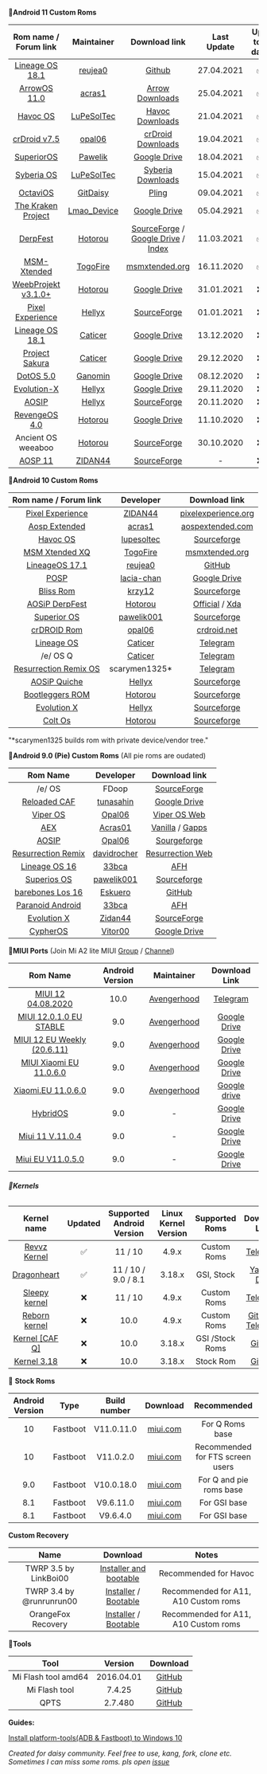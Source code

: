 **📱Android 11 Custom Roms**

|                                                 Rom name / Forum link                                                |                            Maintainer                            |                                                                                                                                                                  Download link                                                                                                                                                                 | Last Update | Up-to-date | Official | OTA |
| :------------------------------------------------------------------------------------------------------------------: | :--------------------------------------------------------------: | :--------------------------------------------------------------------------------------------------------------------------------------------------------------------------------------------------------------------------------------------------------------------------------------------------------------------------------------------: | :---------: | :--------: | :------: | :-: |
|   [Lineage OS 18.1](https://forum.xda-developers.com/t/rom-unofficial-11-0-lineage-os-18-1-xiaomi-a2-lite.4229439/)  |  [reujea0](https://forum.xda-developers.com/m/reujea0.7249498/)  |                                                                                                                                             [Github](https://github.com/a-huk/otaserver/releases/)                                                                                                                                             |  27.04.2021 |      ✅     |     ❌    |  ✅  |
|           [ArrowOS 11.0](https://forum.xda-developers.com/t/rom-11-0-0_r33-arrowos-11-0-community.4242847/)          |   [acras1](https://forum.xda-developers.com/m/acras1.5583941/)   |                                                                                                                                               [Arrow Downloads](https://arrowos.net/download.php)                                                                                                                                              |  25.04.2021 |      ✅     |     ✅    |  ✅  |
|                                          [Havoc OS](https://bit.ly/3dV66MR)                                          |               [LuPeSolTec](https://t.me/LuPeSolTec)              |                                                                                                                                           [Havoc Downloads](https://download.havoc-os.com/?dir=daisy)                                                                                                                                          |  21.04.2021 |      ✅     |     ✅    |  ❔  |
|                [crDroid v7.5](https://forum.xda-developers.com/t/android11-microg-crdroid-7.4239379/)                |   [opal06](https://forum.xda-developers.com/m/opal06.8661641/)   |                                                                                                                                                 [crDroid Downloads](https://crdroid.net/dl.php)                                                                                                                                                |  19.04.2021 |      ✅     |     ✅    |  ✅  |
|                                        [SuperiorOS](https://t.me/pawelikwork)                                        |                [Pawelik](https://t.me/pawelik001)                |                                                                                                                       [Google Drive](https://drive.google.com/file/d/17Ce1368hW1ZKvQSS236fdD8KEsqGsjek/view?usp=sharing)                                                                                                                       |  18.04.2021 |      ✅     |     ❌    |  ❌  |
|           [Syberia OS](https://forum.xda-developers.com/t/rom-11-daisy-unofficial-syberia-project.4200621/)          |               [LuPeSolTec](https://t.me/LuPeSolTec)              |                                                                                                                                           [Syberia Downloads](https://syberiaos.com/downloads#daisy)                                                                                                                                           |  15.04.2021 |      ✅     |     ✅    |  ✅  |
|                                       [OctaviOS](https://t.me/newsmia2lite/525)                                      |                 [GitDaisy](https://t.me/GitDaisy)                |                                                                                                                                                    [Pling](https://www.pling.com/p/1470280/)                                                                                                                                                   |  09.04.2021 |      ✅     |     ✅    |  ❌  |
|                                  [The Kraken Project](https://t.me/newsmia2lite/595)                                 |              [Lmao_Device](https://t.me/Lmao_Device)             |                                                                                                                       [Google Drive](https://drive.google.com/file/d/1-FMKvNw4ihv4SRAVO-dCboJTjl_KnoM-/view?usp=drivesdk)                                                                                                                      |  05.04.2921 |      ✅     |     ❌    |  ❌  |
|                                       [DerpFest](https://t.me/newsmia2lite/529)                                      |                  [Hotorou](https://t.me/hotorou)                 | [SourceForge](https://sourceforge.net/projects/zunayed-builds/files/Derp/daisy/DerpFest-11-Official-Beta-daisy-20210311-2228.zip/download) / [Google Drive](https://drive.google.com/uc?id=12zCC9OwV_fEbS-pPAsfvNq_f94-ctOUy&export=download) / [Index](https://media.rex007.workers.dev/0:/DerpFest-11-Official-Beta-daisy-20210311-2228.zip) |  11.03.2021 |      ✅     |     ✅    |  ❌  |
|                                      [MSM-Xtended](https://t.me/TogoFireChannel)                                     |                 [TogoFire](https://t.me/TogoFire)                |                                                                                                                                          [msmxtended.org](https://downloads.msmxtended.org/?dir=daisy)                                                                                                                                         |  16.11.2020 |      ✅     |     ✅    |  ❔  |
|                                 [WeebProjekt v3.1.0+](https://t.me/newsmia2lite/579)                                 |                  [Hotorou](https://t.me/hotorou)                 |                                                                                                                        [Google Drive](https://drive.google.com/uc?id=1yZBRrYffMPywTKbDFSEwCrL6LXbkJvww&export=download)                                                                                                                        |  31.01.2021 |      ❌     |     ❔    |  ❌  |
| [Pixel Experience](https://forum.xda-developers.com/t/a2-lite-pixel-experience-11-rom-unofficial-enforcing.4209829/) |                  [Hellyx](https://t.me/Helly_x)                  |                                                                                                    [SourceForge](https://sourceforge.net/projects/pedaisy/files/daisy/PixelExperience_daisy-11.0-20210101-1324-BETA-UNOFFICIAL.zip/download)                                                                                                   |  01.01.2021 |      ❌     |     ❌    |  ❌  |
|                                   [Lineage OS 18.1](https://t.me/caticerstuff/138)                                   |                [Caticer](https://t.me/fdoopstuff)                |                                                                                                                       [Google Drive](hhttps://drive.google.com/file/d/1dKfyJxcQPcnYOx4sRXOj_ivDiP1G6-j7/view?usp=sharing)                                                                                                                      |  13.12.2020 |      ❌     |     ❌    |  ❌  |
|                                [Project Sakura](https://t.me/caticerstuff/121?single)                                |                [Caticer](https://t.me/fdoopstuff)                |                                                                                                                       [Google Drive](https://drive.google.com/file/d/1uYCTgm3YD5B6hiZ6fjIwO0Zvy1eRQJTT/view?usp=drivesdk)                                                                                                                      |  29.12.2020 |      ❌     |     ❌    |  ❌  |
|                                      [DotOS 5.0](https://t.me/newsmia2lite/541)                                      |                  [Ganomin](https://t.me/ganomin)                 |                                                                                                                                                               [Google Drive](<>)                                                                                                                                                               |  08.12.2020 |      ❌     |     ❌    |  ❌  |
|                                     [Evolution-X](https://t.me/newsmia2lite/530)                                     |                  [Hellyx](https://t.me/Helly_x)                  |                                                                                                                                                               [Google Drive](<>)                                                                                                                                                               |  29.11.2020 |      ❌     |     ❌    |  ❌  |
|                                        [AOSIP](https://t.me/newsmia2lite/523)                                        |                  [Hellyx](https://t.me/Helly_x)                  |                                                                                                            [SourceForge](https://sourceforge.net/projects/aosipdaisy/files/daisy/AOSiP-11-Ravioli-daisy-20201120-1606.zip/download)                                                                                                            |  20.11.2020 |      ❌     |     ❌    |  ❌  |
|                                       [RevengeOS 4.0](https://t.me/hotorou039)                                       |                  [Hotorou](https://t.me/hotorou)                 |                                                                                                                        [Google Drive](https://drive.google.com/uc?id=1s8iR6Znch8jPikIArgQM-vone4e0rE7r&export=download)                                                                                                                        |  11.10.2020 |      ❌     |     ❌    |  ❌  |
|                                                  Ancient OS weeaboo                                                  |                  [Hotorou](https://t.me/hotorou)                 |                                                                                       [SourceForge](https://sourceforge.net/projects/zunayed-builds/files/Bootleg/daisy/AncientOS-weeaboify-v4.0-Final-daisy-desufied-20201030-1814-Vanilla.zip/download)                                                                                      |  30.10.2020 |      ❌     |     ❌    |  ❌  |
|               [AOSP 11](https://forum.xda-developers.com/mi-a2-lite/development/rom-aosp-11-0-t4167961)              | [ZIDAN44](https://forum.xda-developers.com/member.php?u=9782219) |                                                                                                              [SourceForge](https://sourceforge.net/projects/sakura-roms/files/Daisy/aosp_daisy-11-20200925-1519-beta.zip/download)                                                                                                             |      -      |      ❌     |     ❌    |  ❌  |

**📱Android 10 Custom Roms**

|                                                   Rom name / Forum link                                                   |                              Developer                              |                                                                      Download link                                                                     |
| :-----------------------------------------------------------------------------------------------------------------------: | :-----------------------------------------------------------------: | :----------------------------------------------------------------------------------------------------------------------------------------------------: |
|         [Pixel Experience](https://forum.xda-developers.com/mi-a2-lite/development/rom-pixel-experience-t4123633)         |   [ZIDAN44](https://forum.xda-developers.com/member.php?u=9782219)  |                                            [pixelexperience.org](https://download.pixelexperience.org/daisy)                                           |
|        [Aosp Extended](https://forum.xda-developers.com/mi-a2-lite/development/rom-aospextended-rom-v7-0-t4051329)        |   [acras1](https://forum.xda-developers.com/member.php?u=5583941)   |                                              [aospextended.com](https://downloads.aospextended.com/daisy)                                              |
|              [Havoc OS](https://forum.xda-developers.com/mi-a2-lite/development/stable-havoc-os-rom-t4098041)             | [lupesoltec](https://forum.xda-developers.com/member.php?u=8461838) |                                          [Sourceforge](https://sourceforge.net/projects/havoc-os/files/daisy/)                                         |
|   [MSM Xtended XQ](https://forum.xda-developers.com/mi-a2-lite/development/stable-msm-xtended-xq-release-v6-0-t4063845)   |  [TogoFire](https://forum.xda-developers.com/member.php?u=4230687)  |                                              [msmxtended.org](https://downloads.msmxtended.org/?dir=daisy)                                             |
|      [LineageOS 17.1](https://forum.xda-developers.com/mi-a2-lite/development/lineageos-17-1-xiaomi-a2-lite-t4076439)     |   [reujea0](https://forum.xda-developers.com/member.php?u=7249498)  |                      [GitHub](https://github.com/a-huk/otaserver/releases/download/07/lineage-17.1-20200916-UNOFFICIAL-daisy.zip)                      |
|               [POSP](https://forum.xda-developers.com/mi-a2-lite/development/10-0-posp-v3-q-daisy-t4011191)               | [lacia-chan](https://forum.xda-developers.com/member.php?u=8295328) |                           [Google Drive](https://drive.google.com/file/d/1xKgi5CTyIu4__e2WlF_CId89KV_QAIWp/view?usp=sharing)                           |
|    [Bliss Rom](https://forum.xda-developers.com/mi-a2-lite/development/10-0-bliss-rom-v12-5-xiaomi-mi-a2-lite-t4072705)   |   [krzy12](https://forum.xda-developers.com/member.php?u=5938081)   |                                        [Sourceforge](https://sourceforge.net/projects/blissroms/files/Q/daisy/)                                        |
| [AOSiP DerpFest](https://forum.xda-developers.com/mi-a2-lite/development/official-aosip-derpfest-rom-mi-a2-lite-t4151523) |  [Hotorou](https://forum.xda-developers.com/member.php?u=10763893)  | [Official](https://get.derpfest.org/) / [Xda](https://forum.xda-developers.com/mi-a2-lite/development/official-aosip-derpfest-rom-mi-a2-lite-t4151523) |
|      [Superior OS](https://forum.xda-developers.com/mi-a2-lite/development/10-superioros-xiaomi-mi-a2-lite-t3998109)      | [pawelik001](https://forum.xda-developers.com/member.php?u=8419529) |                                         [Sourceforge](https://sourceforge.net/projects/superioros/files/daisy/)                                        |
|             [crDROID Rom](https://forum.xda-developers.com/mi-a2-lite/development/stable-crdroid-rom-t4145515)            |   [opal06](https://forum.xda-developers.com/member.php?u=8661641)   |                                                        [crdroid.net](https://crdroid.net/daisy)                                                        |
|                                           [Lineage OS](https://t.me/fdoopstuff)                                           |                  [Caticer](https://t.me/fdoopstuff)                 |                                                           [Telegram](https://t.me/fdoopstuff)                                                          |
|                                                          /e/ OS Q                                                         |                  [Caticer](https://t.me/fdoopstuff)                 |                                                           [Telegram](https://t.me/fdoopstuff)                                                          |
|                               [Resurrection Remix OS](https://t.me/newsmia2lite/480?single)                               |                            scarymen1325\*                           |                                                    [Telegram](https://t.me/newsmia2lite/480?single)                                                    |
|             [AOSiP Quiche](https://forum.xda-developers.com/mi-a2-lite/development/rom-aosip-quiche-t4159397)             |   [Hellyx](https://forum.xda-developers.com/member.php?u=10642995)  |                                         [Sourceforge](https://sourceforge.net/projects/aosipdaisy/files/daisy/)                                        |
|  [Bootleggers ROM](https://forum.xda-developers.com/mi-a2-lite/development/bootleggers-rom-mi-a2-liteunofficial-t4122801) |  [Hotorou](https://forum.xda-developers.com/member.php?u=10763893)  |                                   [Sourceforge](https://sourceforge.net/projects/zunayed-builds/files/Bootleg/daisy/)                                  |
|            [Evolution X](https://forum.xda-developers.com/mi-a2-lite/development/rom-evolution-x-4-5-t4141719)            |   [Hellyx](https://forum.xda-developers.com/member.php?u=10642995)  |                                        [Sourceforge](https://sourceforge.net/projects/testbuildss/files/daisy/)                                        |
|       [Colt Os](https://forum.xda-developers.com/mi-a2-lite/development/unofficial-colt-os-mi-a2-litedaisy-t4111499)      |  [Hotorou](https://forum.xda-developers.com/member.php?u=10763893)  |                                    [Sourceforge](https://sourceforge.net/projects/zunayed-builds/files/Colt/daisy/)                                    |

"\*scarymen1325 builds rom with private device/vendor tree." 

**📱Android 9.0 (Pie) Custom Roms** (All pie roms are oudated)

|                                                            Rom Name                                                            |                               Developer                              |                                                                        Download link                                                                        |
| :----------------------------------------------------------------------------------------------------------------------------: | :------------------------------------------------------------------: | :---------------------------------------------------------------------------------------------------------------------------------------------------------: |
|                                                             /e/ OS                                                             |                                 FDoop                                |                                           [SourceForge](https://sourceforge.net/projects/fdoops-builds/files/eos/)                                          |
|     [Reloaded CAF](https://forum.xda-developers.com/mi-a2-lite/development/9-0-caf-reloaded-caf-mi-a2-lite-daisy-t3967509)     |  [tunasahin](https://forum.xda-developers.com/member.php?u=9165614)  |                             [Google Drive](https://drive.google.com/file/d/1q4te3ZkmVI_mCQ1yjRi6mkKekS944NGI/view?usp=drivesdk)                             |
|         [Viper OS](https://forum.xda-developers.com/mi-a2-lite/development/9-0-viperos-v6-3-xiaomi-mi-a2-lite-t3927195)        |    [Opal06](https://forum.xda-developers.com/member.php?u=8661641)   |                                                 [Viper OS Web](https://download.viperos.org/?codename=daisy)                                                |
|         [AEX](https://forum.xda-developers.com/mi-a2-lite/development/9-0-aosp-extended-6-5-xiaomi-mi-a2-lite-t3930940)        |   [Acras01](https://forum.xda-developers.com/member.php?u=5583941)   | [Vanilla](https://drive.google.com/open?id=1MXZQr0jm1u3TWaoFKaAfP-1eRK0g7nj9) / [Gapps](https://drive.google.com/open?id=1BXduvu95Y6WKJqz8baVNSjSitxSFeYVF) |
|                     [AOSIP](https://forum.xda-developers.com/mi-a2-lite/development/9-0-aosip-rom-t3929596)                    |    [Opal06](https://forum.xda-developers.com/member.php?u=8661641)   |                                        [Sourgeforge](https://sourceforge.net/projects/aosip-daisy-ota/files/builds/)                                        |
| [Resurrection Remix](https://forum.xda-developers.com/mi-a2-lite/development/9-0-resurrection-remix-v7-0-2-xiaomi-mi-t3926922) | [davidrocher](https://forum.xda-developers.com/member.php?u=8220724) |                                               [Resurrection Web](https://get.resurrectionremix.com/?dir=daisy)                                              |
|       [Lineage OS 16](https://forum.xda-developers.com/mi-a2-lite/development/lineageos-16-0-xiaomi-mi-a2-lite-t3919060)       |    [33bca](https://forum.xda-developers.com/member.php?u=5296790)    |                                                 [AFH](https://androidfilehost.com/?fid=6006931924117920053)                                                 |
|        [Superios OS](https://forum.xda-developers.com/mi-a2-lite/development/9-0-superioros-xiaomi-mi-a2-lite-t3946434)        |  [pawelik001](https://forum.xda-developers.com/member.php?u=8419529) |                                           [Sourceforge](https://sourceforge.net/projects/superioros/files/daisy/)                                           |
|        [barebones Los 16](https://forum.xda-developers.com/mi-a2-lite/development/rom-barebones-lineageos-16-0-t3931121)       |   [Eskuero](https://forum.xda-developers.com/member.php?u=4495609)   |                                               [GitHub](https://github.com/Eskuero/patches_lineageos/releases)                                               |
|   [Paranoid Android](https://forum.xda-developers.com/mi-a2-lite/development/paranoid-android-pie-beta-xiaomi-mi-a2-t3912880)  |    [33bca](https://forum.xda-developers.com/member.php?u=5296790)    |                                                 [AFH](https://androidfilehost.com/?fid=1395089523397933724)                                                 |
|               [Evolution X](https://forum.xda-developers.com/mi-a2-lite/development/rom-evolution-x-2-0-t3942647)              |   [Zidan44](https://forum.xda-developers.com/member.php?u=9782219)   |                                           [SourceForge](https://sourceforge.net/projects/evolution-x/files/daisy/)                                          |
|      [CypherOS](https://forum.xda-developers.com/mi-a2-lite/development/rom-cypheros-7-0-0-poundcake-unofficial-t3947303)      |   [Vitor00](https://forum.xda-developers.com/member.php?u=7824261)   |                                      [Google Drive](https://drive.google.com/open?id=1ZtJPDbI1ZlB21iMdcGtMVXVFa5WrJ9-0)                                     |

**📱MIUI Ports** (Join Mi A2 lite MIUI [Group](https://t.me/miuidaisy) / [Channel](https://t.me/miuidaisyports))

|                          Rom Name                          | Android Version |                Maintainer               |                                            Download Link                                            |
| :--------------------------------------------------------: | :-------------: | :-------------------------------------: | :-------------------------------------------------------------------------------------------------: |
|     [MIUI 12 04.08.2020](https://t.me/newsmia2lite/410)    |       10.0      | [Avengerhood](https://t.me/Avengerhood) |                              [Telegram](https://t.me/newsmia2lite/410)                              |
|  [MIUI 12.0.1.0 EU STABLE](https://t.me/newsmia2lite/412)  |       9.0       | [Avengerhood](https://t.me/Avengerhood) |                                          [Google Drive](<>)                                         |
|    [MIUI 12 EU Weekly (20.6.11)](https://t.me/miuidaisy)   |       9.0       | [Avengerhood](https://t.me/Avengerhood) | [Google Drive](https://drive.google.com/file/d/1-GBxjF94cnsI5Tx4eHP1ZfjxOtFyzPrs/view?usp=drivesdk) |
| [MIUI Xiaomi EU 11.0.6.0](https://t.me/miuidaisyports/106) |       9.0       | [Avengerhood](https://t.me/Avengerhood) |  [Google Drive](https://drive.google.com/file/d/1-2RAl23tr7Dd4as35VEF7OcBkACfZ_RQ/view?usp=sharing) |
|    [Xiaomi.EU 11.0.6.0](https://t.me/miuidaisyports/105)   |       9.0       | [Avengerhood](https://t.me/Avengerhood) |  [Google drive](https://drive.google.com/file/d/1-DTSevZkq1kcqc4DM5FhKw0FO9Jw7yqf/view?usp=sharing) |
|             [HybridOS](https://t.me/miuidaisy)             |       9.0       |                    -                    |        [Google Drive](https://drive.google.com/file/d/16fWuD78AvNY6ugHMBVs0iMcUodKZI2bx/view)       |
|         [Miui 11 V.11.0.4](https://t.me/miuidaisy)         |       9.0       |                    -                    |        [Google Drive](https://drive.google.com/file/d/1M-eDCqCL2ypKLLa8uWAPOxzInWln5xAA/view)       |
|         [Miui EU V11.0.5.0](https://t.me/miuidaisy)        |       9.0       |                    -                    |        [Google Drive](https://drive.google.com/file/d/1-2htTk67oHQ9OuaKOxDWUJsiZDvs69sF/view)       |

###### **📱Kernels**

|                                                        Kernel name                                                       | Updated | Supported Android Version | Linux Kernel Version |  Supported Roms |                                                 Download Link                                                 |
| :----------------------------------------------------------------------------------------------------------------------: | :-----: | :-----------------------: | :------------------: | :-------------: | :-----------------------------------------------------------------------------------------------------------: |
|             [Revvz Kernel](https://forum.xda-developers.com/mi-a2-lite/development/v1-revvz-kernel-t4015937)             |    ✅    |          11 / 10          |         4.9.x        |   Custom Roms   |                                     [Telegram](https://t.me/RevvzChannel)                                     |
|    [Dragonheart](https://forum.xda-developers.com/mi-a2-lite/development/kernel-dragonheart-msm-caf-3-18-140-t3939288)   |    ✅    |    11 / 10 / 9.0 / 8.1    |        3.18.x        |    GSI, Stock   |                              [Yandex Disk](https://yadi.sk/d/b9IGc5vYXtMJdg/v3.3)                             |
|                                        [Sleepy kernel](https://t.me/Laciakerneltg)                                       |    ❌    |          11 / 10          |         4.9.x        |   Custom Roms   |                                       [Telegram](https://t.me/vimbvince)                                      |
|         [Reborn kernel](https://forum.xda-developers.com/mi-a2-lite/development/msm8953-c-f-4-9-kernel-t4033815)         |    ❌    |            10.0           |         4.9.x        |   Custom Roms   | [GitHub](https://github.com/RebornDaisyProject/daisy_msm8953/releases) / [Telegram](https://t.me/loki_kernel) |
| [Kernel \[CAF Q\]](https://forum.xda-developers.com/mi-a2-lite/development/kernel-daisy-q-oss-caf-rebase-fixed-t4067329) |    ❌    |            10.0           |        3.18.x        | GSI /Stock Roms |                      [GitHub](https://github.com/Aarqw12/kernel_xiaomi_daisy-1/releases)                      |
|    [Kernel 3.18](https://forum.xda-developers.com/mi-a2-lite/development/kernel-daisy-q-oss-caf-rebase-fixed-t4067329)   |    ❌    |            10.0           |        3.18.x        |    Stock Rom    |                      [GitHub](https://github.com/Aarqw12/kernel_xiaomi_daisy-1/releases/)                     |

📱 **Stock Roms**

| Android Version |   Type   | Build number |                                                              Download                                                              |            Recommended           |
| :-------------: | :------: | :----------: | :--------------------------------------------------------------------------------------------------------------------------------: | :------------------------------: |
|        10       | Fastboot |  V11.0.11.0  |          [miui.com](https://bigota.d.miui.com/V11.0.11.0.QDLMIXM/miui_DAISYGlobal_V11.0.11.0.QDLMIXM_5a0d0cf932_10.0.zip)          |          For Q Roms base         |
|        10       | Fastboot |   V11.0.2.0  |                                                 [miui.com](https://cutt.ly/xgaDLi2)                                                | Recommended for FTS screen users |
|       9.0       | Fastboot |  V10.0.18.0  | [miui.com](http://bigota.d.miui.com/V10.0.18.0.PDLMIXM/daisy_global_images_V10.0.18.0.PDLMIXM_20200109.0000.00_9.0_a7b709656c.tgz) |      For Q and pie roms base     |
|       8.1       | Fastboot |   V9.6.11.0  |  [miui.com](http://bigota.d.miui.com/V9.6.11.0.ODLMIFF/daisy_global_images_V9.6.11.0.ODLMIFF_20181112.0000.00_8.1_8028e3bf1c.tgz)  |           For GSI base           |
|       8.1       | Fastboot |   V9.6.4.0   |   [miui.com](http://bigota.d.miui.com/V9.6.4.0.ODLMIFF/daisy_global_images_V9.6.4.0.ODLMIFF_20180724.0000.00_8.1_4afd3431a2.tgz)   |           For GSI base           |

**Custom Recovery**

|           Name           |                                                                                                                         Download                                                                                                                         |                 Notes                |
| :----------------------: | :------------------------------------------------------------------------------------------------------------------------------------------------------------------------------------------------------------------------------------------------------: | :----------------------------------: |
|   TWRP 3.5 by LinkBoi00  |                                                                                 [Installer and bootable](https://github.com/LinkBoi00/twrp_device_xiaomi_daisy/releases)                                                                                 |         Recommended for Havoc        |
| TWRP 3.4 by @runrunrun00 |                         [Installer](https://github.com/TheDoop/daisy-stuff/raw/master/recovery/twrp-installer-3.4.0.0-daisy.zip) / [Bootable](https://github.com/TheDoop/daisy-stuff/raw/master/recovery/twrp-3.4.0.0-daisy.img)                         | Recommended for A11, A10 Custom roms |
|    OrangeFox Recovery    | [Installer](https://raw.githubusercontent.com/Caticer/daisy-stuff/master/recovery/OrangeFox-R11-Stable-daisy_Custom-Install_v4.zip) / [Bootable](https://raw.githubusercontent.com/Caticer/daisy-stuff/master/recovery/OrangeFox-R11.0-Stable-daisy.img) | Recommended for A11, A10 Custom roms |

**🔧Tools** 

|         Tool        |   Version  |                                        Download                                        |
| :-----------------: | :--------: | :------------------------------------------------------------------------------------: |
| Mi Flash tool amd64 | 2016.04.01 |      [GitHub](https://github.com/Caticer/daisy-stuff/raw/master/tools/MiPhone.exe)     |
|    Mi Flash tool    |   7.4.25   | [GitHub](https://github.com/Caticer/daisy-stuff/raw/master/tools/MiFlashSetup_eng.msi) |
|         QPTS        |   2.7.480  |       [GitHub](https://github.com/Caticer/daisy-stuff/raw/master/tools/QPST.zip)       |

**Guides:**

[Install platform-tools(ADB & Fastboot) to Windows 10](https://caticer.github.io/platformtoolswin10/)

*Created for daisy community. Feel free to use, kang, fork, clone etc. Sometimes I can miss some roms. pls open [issue](https://github.com/TheDoop/daisy-stuff)*

